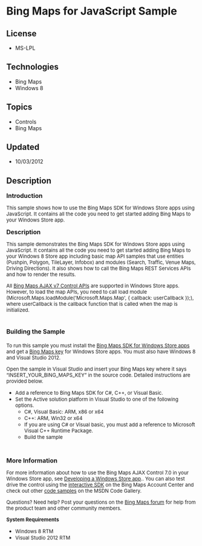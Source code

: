 # Bing Maps for JavaScript Sample
## License
- MS-LPL
## Technologies
- Bing Maps
- Windows 8
## Topics
- Controls
- Bing Maps
## Updated
- 10/03/2012
## Description

<p><span style="font-size:medium"><strong>Introduction</strong></span></p>
<p><span style="font-size:small">This sample shows how to use the Bing Maps SDK for Windows Store apps using JavaScript. It contains all the code you need to get started adding Bing Maps to your Windows Store app.</span></p>
<p><span style="font-size:medium"><strong>Description</strong></span></p>
<p><span style="font-size:small">This sample demonstrates the Bing Maps SDK for Windows Store apps using JavaScript. It contains all the code you need to get started adding Bing Maps to your Windows 8 Store app including basic map API samples that use entities
 (Pushpin, Polygon, TileLayer, Infobox) and modules (Search, Traffic, Venue Maps, Driving Directions). It also shows how to call the Bing Maps REST Services APIs and how to render the results.&nbsp;</span></p>
<p><span style="font-size:small">All <a href="http://msdn.microsoft.com/en-us/library/gg427610.aspx">
Bing Maps AJAX v7 Control APIs</a> are supported in Windows Store apps. However, to load the map APIs, you need to call load module (Microsoft.Maps.loadModule('Microsoft.Maps.Map', { callback: userCallback });), where userCallback is the callback function that
 is called when the map is initialized.</span></p>
<h1><span style="font-size:medium"><strong>Building the Sample</strong></span></h1>
<p><span style="font-size:small">To run this sample you must install the <a href="http://go.microsoft.com/fwlink/?LinkID=264993&clcid=0x409">
Bing Maps SDK for Windows Store apps</a> and get a <a href="http://msdn.microsoft.com/en-us/library/ff428642.aspx">
Bing Maps key</a> for Windows Store apps. You must also have Windows 8 and Visual Studio 2012.</span></p>
<p><span style="font-size:small">Open the sample in Visual Studio and insert your Bing Maps key where it says &ldquo;INSERT_YOUR_BING_MAPS_KEY&rdquo; in the source code. Detailed instructions are provided below.&nbsp;</span></p>
<ul>
<li><span style="font-size:small">Add a reference to&nbsp;Bing Maps SDK for C#, C&#43;&#43;, or Visual Basic.</span>
</li><li><span style="font-size:small">Set the&nbsp;Active solution platform&nbsp;in Visual Studio to one of the following options.&nbsp;
</span>
<ul>
<li><span style="font-size:small">C#, Visual Basic:&nbsp;ARM,&nbsp;x86&nbsp;or&nbsp;x64</span>
</li><li><span style="font-size:small">C&#43;&#43;:&nbsp;ARM,&nbsp;Win32&nbsp;or&nbsp;x64</span>
</li><li><span style="font-size:small">If you are using C# or Visual basic, you must add a reference to&nbsp;Microsoft Visual C&#43;&#43; Runtime Package.</span>
</li><li><span style="font-size:small">Build the sample</span> </li></ul>
</li></ul>
<p><span style="font-size:small">&nbsp;</span></p>
<p><span style="font-size:medium"><strong>More Information</strong></span></p>
<p><span style="font-size:small">For more information about how to use the Bing Maps AJAX Control 7.0 in your Windows Store app, see
<a href="http://go.microsoft.com/fwlink/?LinkID=244450" target="_blank">Developing a Windows Store app</a>.. You can also test drive the control using the
<a href="http://go.microsoft.com/fwlink/?LinkID=217283&clcid=0x409">interactive SDK</a> on the Bing Maps Account Center and check out other
<a href="http://go.microsoft.com/fwlink/?LinkId=245652">code samples</a> on the MSDN Code Gallery.</span></p>
<p><span style="font-size:small">Questions? Need help? Post your questions on the
<a href="http://social.msdn.microsoft.com/Forums/en-US/bingmapswindows8/threads">
Bing Maps forum</a> for help from the product team and other community members.</span></p>
<p><span style="font-size:small"><strong>System Requirements</strong></span></p>
<ul>
<li><span style="font-size:small">Windows 8 RTM </span></li><li><span style="font-size:small">Visual Studio 2012 RTM </span></li></ul>
